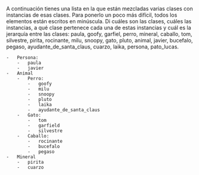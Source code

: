 A continuación tienes una lista en la que están mezcladas varias clases con instancias de esas clases. Para ponerlo un poco más difícil, todos los elementos están escritos en minúscula. Di cuáles son las clases, cuáles las instancias, a qué clase pertenece cada una de estas instancias y cuál es la jerarquía entre las clases: paula, goofy, garfiel, perro, mineral, caballo, tom, silvestre, pirita, rocinante, milu, snoopy, gato, pluto, animal, javier, bucefalo, pegaso, ayudante_de_santa_claus, cuarzo, laika, persona, pato_lucas.

```
-   Persona:
    -   paula
    -   javier
-   Animal
    -   Perro:
        -   goofy
        -   milu
        -   snoopy
        -   pluto
        -   laika
        -   ayudante_de_santa_claus
    -   Gato:
        -   tom
        -   garfield
        -   silvestre
    -   Caballo:
        -   rocinante
        -   bucefalo
        -   pegaso
-   Mineral
    -   pirita
    -   cuarzo
```
